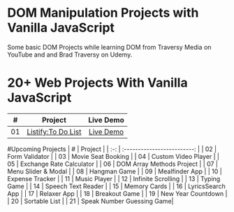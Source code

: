 # DOM Manipulation Projects with Vanilla JavaScript

 Some basic DOM Projects while learning DOM from Traversy Media on YouTube and and Brad Traversy on Udemy.

 # 20+ Web Projects With Vanilla JavaScript


|  #  |            Project          | Live Demo    |
| :-: | :-------------------------: | :-------:    |
| 01  |       [Listify:To Do List]()  | [Live Demo]()  |

#Upcoming Projects
|  #  |            Project          |
| :-: | :-------------------------: |
| 02  |       Form Validator      |
| 03  |     Movie Seat Booking    |
| 04  |    Custom Video Player    |
| 05  |  Exchange Rate Calculator |
| 06  | DOM Array Methods Project |
| 07  |    Menu Slider & Modal    |
| 08  |        Hangman Game       |
| 09  |       Mealfinder App      |
| 10  |      Expense Tracker      |
| 11  |        Music Player       |
| 12  |     Infinite Scrolling    |
| 13  |        Typing Game        |
| 14  |     Speech Text Reader    |
| 15  |        Memory Cards       |
| 16  |      LyricsSearch App     |
| 17  |        Relaxer App        |
| 18  |       Breakout Game       |
| 19  |     New Year Countdown    |
| 20  |       Sortable List       |
| 21  | Speak Number Guessing Game|

